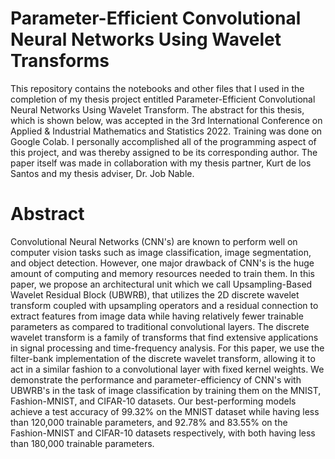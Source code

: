 # Parameter-Efficient Convolutional Neural Networks Using Wavelet Transforms
This repository contains the notebooks and other files that I used in the completion of my thesis project entitled Parameter-Efficient Convolutional Neural Networks Using Wavelet Transform. The abstract for this thesis, which is shown below, was accepted in the 3rd International Conference on Applied & Industrial Mathematics and Statistics 2022. Training was done on Google Colab. I personally accomplished all of the programming aspect of this project, and was thereby assigned to be its corresponding author. The paper itself was made in collaboration with my thesis partner, Kurt de los Santos and my thesis adviser, Dr. Job Nable.
# Abstract
Convolutional Neural Networks (CNN's) are known to perform well on computer vision tasks such as image classification, image segmentation, and object detection. However, one major drawback of CNN's is the huge amount of computing and memory resources needed to train them. In this paper, we propose an architectural unit which we call Upsampling-Based Wavelet Residual Block (UBWRB), that utilizes the 2D discrete wavelet transform coupled with upsampling operators and a residual connection to extract features from image data while having relatively fewer trainable parameters as compared to traditional convolutional layers. The discrete wavelet transform is a family of transforms that find extensive applications in signal processing and time-frequency analysis. For this paper, we use the filter-bank implementation of the discrete wavelet transform, allowing it to act in a similar fashion to a convolutional layer with fixed kernel weights. We demonstrate the performance and parameter-efficiency of CNN's with UBWRB's in the task of image classification by training them on the MNIST, Fashion-MNIST, and CIFAR-10 datasets. Our best-performing models achieve a test accuracy of 99.32\% on the MNIST dataset while having less than 120,000 trainable parameters, and 92.78\% and 83.55\% on the Fashion-MNIST and CIFAR-10 datasets respectively, with both having less than 180,000 trainable parameters. 
